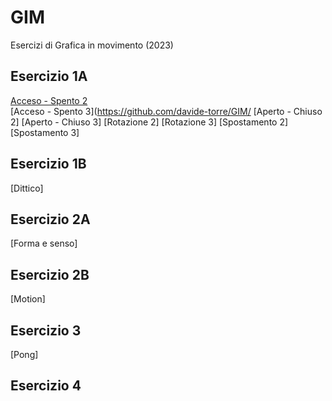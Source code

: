 # GIM
Esercizi di Grafica in movimento (2023)


## Esercizio 1A   
[Acceso - Spento 2](Esercizio_1A/template/rotazione_2.html)  
[Acceso - Spento 3](https://github.com/davide-torre/GIM/
[Aperto - Chiuso 2]
[Aperto - Chiuso 3]
[Rotazione 2]
[Rotazione 3]
[Spostamento 2]
[Spostamento 3]
## Esercizio 1B 
[Dittico]
## Esercizio 2A 
[Forma e senso]
## Esercizio 2B
[Motion]
## Esercizio 3
[Pong]
## Esercizio 4




